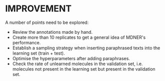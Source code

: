 # IMPROVEMENT

A number of points need to be explored:

- Review the annotations made by hand.
- Create more than 10 replicates to get a general idea of MDNER's performance.
- Establish a sampling strategy when inserting paraphrased texts into the learning set (train + test).
- Optimise the hyperparameters after adding paraphrases.
- Check the rate of unlearned molecules in the validation set, i.e. molecules not present in the learning set but present in the validation set.